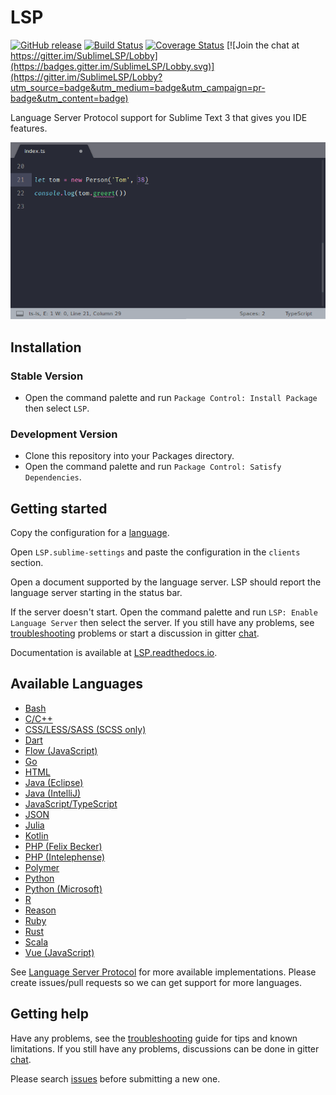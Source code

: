 # LSP

[![GitHub release](https://img.shields.io/github/release/tomv564/LSP.svg)](https://github.com/tomv564/LSP/releases) 
[![Build Status](https://travis-ci.org/tomv564/LSP.svg?branch=master)](https://travis-ci.org/tomv564/LSP) 
[![Coverage Status](https://coveralls.io/repos/github/tomv564/LSP/badge.svg?branch=master)](https://coveralls.io/github/tomv564/LSP?branch=master) 
[![Join the chat at https://gitter.im/SublimeLSP/Lobby](https://badges.gitter.im/SublimeLSP/Lobby.svg)](https://gitter.im/SublimeLSP/Lobby?utm_source=badge&utm_medium=badge&utm_campaign=pr-badge&utm_content=badge)

Language Server Protocol support for Sublime Text 3 that gives you IDE features.

![diagnostics screen-shot](docs/images/showcase.gif "TypeScript Server Example")

## Installation

### Stable Version

* Open the command palette and run `Package Control: Install Package` then select `LSP`.


### Development Version

* Clone this repository into your Packages directory.
* Open the command palette and run `Package Control: Satisfy Dependencies`.


## Getting started

Copy the configuration for a <a href="#available_languages">language</a>. 

Open `LSP.sublime-settings` and paste the configuration in the `clients` section.

Open a document supported by the language server. LSP should report the language server starting in the status bar. 

If the server doesn't start. Open the command palette and run `LSP: Enable Language Server` then select the server. If you still have any problems, see [troubleshooting](https://lsp.readthedocs.io/en/latest/#troubleshooting) problems or start a discussion in gitter [chat](https://gitter.im/SublimeLSP).

Documentation is available at [LSP.readthedocs.io](https://LSP.readthedocs.io).


## Available Languages <a name="available_languages"></a>
* [Bash](https://lsp.readthedocs.io/en/latest/#bash)
* [C/C++](https://lsp.readthedocs.io/en/latest/#clangd)
* [CSS/LESS/SASS (SCSS only)](https://lsp.readthedocs.io/en/latest/#css)
* [Dart](https://lsp.readthedocs.io/en/latest/#dart)
* [Flow (JavaScript)](https://lsp.readthedocs.io/en/latest/#flow)
* [Go](https://lsp.readthedocs.io/en/latest/#go)
* [HTML](https://lsp.readthedocs.io/en/latest/#html)
* [Java (Eclipse)](https://lsp.readthedocs.io/en/latest/#java)
* [Java (IntelliJ)](https://lsp.readthedocs.io/en/latest/#intellij)
* [JavaScript/TypeScript](https://lsp.readthedocs.io/en/latest/#typescript)
* [JSON](https://lsp.readthedocs.io/en/latest/#json)
* [Julia](https://lsp.readthedocs.io/en/latest/#julia)
* [Kotlin](https://lsp.readthedocs.io/en/latest/#kotlin)
* [PHP (Felix Becker)](https://lsp.readthedocs.io/en/latest/#php)
* [PHP (Intelephense)](https://lsp.readthedocs.io/en/latest/#intelephense)
* [Polymer](https://lsp.readthedocs.io/en/latest/#polymer)
* [Python](https://lsp.readthedocs.io/en/latest/#python)
* [Python (Microsoft)](https://lsp.readthedocs.io/en/latest/#python_microsoft)
* [R](https://lsp.readthedocs.io/en/latest/#r)
* [Reason](https://lsp.readthedocs.io/en/latest/#reason)
* [Ruby](https://lsp.readthedocs.io/en/latest/#ruby)
* [Rust](https://lsp.readthedocs.io/en/latest/#rust)
* [Scala](https://lsp.readthedocs.io/en/latest/#scala)
* [Vue (JavaScript)](https://lsp.readthedocs.io/en/latest/#vue)

See [Language Server Protocol](https://microsoft.github.io/language-server-protocol/implementors/servers/) for more available implementations. Please create issues/pull requests so we can get support for more languages.

## Getting help

Have any problems, see the [troubleshooting](https://lsp.readthedocs.io/en/latest/#troubleshooting) guide for tips and known limitations. If you still have any problems, discussions can be done in gitter [chat](https://gitter.im/SublimeLSP).

Please search [issues](https://github.com/tomv564/LSP/issues) before submitting a new one.